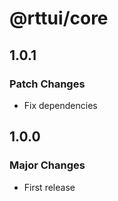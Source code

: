 # @rttui/core

## 1.0.1

### Patch Changes

- Fix dependencies

## 1.0.0

### Major Changes

- First release
